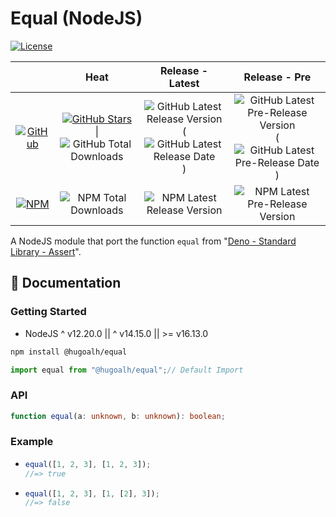 # Equal (NodeJS)

[![License](https://img.shields.io/badge/License-MIT-808080?style=flat-square "License")](./LICENSE.md)

|  | **Heat** | **Release - Latest** | **Release - Pre** |
|:-:|:-:|:-:|:-:|
| [![GitHub](https://img.shields.io/badge/GitHub-181717?logo=github&logoColor=ffffff&style=flat-square "GitHub")](https://github.com/hugoalh-studio/equal-nodejs) | [![GitHub Stars](https://img.shields.io/github/stars/hugoalh-studio/equal-nodejs?label=&logoColor=ffffff&style=flat-square "GitHub Stars")](https://github.com/hugoalh-studio/equal-nodejs/stargazers) \| ![GitHub Total Downloads](https://img.shields.io/github/downloads/hugoalh-studio/equal-nodejs/total?label=&style=flat-square "GitHub Total Downloads") | ![GitHub Latest Release Version](https://img.shields.io/github/release/hugoalh-studio/equal-nodejs?sort=semver&label=&style=flat-square "GitHub Latest Release Version") (![GitHub Latest Release Date](https://img.shields.io/github/release-date/hugoalh-studio/equal-nodejs?label=&style=flat-square "GitHub Latest Release Date")) | ![GitHub Latest Pre-Release Version](https://img.shields.io/github/release/hugoalh-studio/equal-nodejs?include_prereleases&sort=semver&label=&style=flat-square "GitHub Latest Pre-Release Version") (![GitHub Latest Pre-Release Date](https://img.shields.io/github/release-date-pre/hugoalh-studio/equal-nodejs?label=&style=flat-square "GitHub Latest Pre-Release Date")) |
| [![NPM](https://img.shields.io/badge/NPM-CB3837?logo=npm&logoColor=ffffff&style=flat-square "NPM")](https://www.npmjs.com/package/@hugoalh/equal) | ![NPM Total Downloads](https://img.shields.io/npm/dt/@hugoalh/equal?label=&style=flat-square "NPM Total Downloads") | ![NPM Latest Release Version](https://img.shields.io/npm/v/@hugoalh/equal/latest?label=&style=flat-square "NPM Latest Release Version") | ![NPM Latest Pre-Release Version](https://img.shields.io/npm/v/@hugoalh/equal/pre?label=&style=flat-square "NPM Latest Pre-Release Version") |

A NodeJS module that port the function `equal` from "[Deno - Standard Library - Assert](https://deno.land/std/assert/equal.ts?s=equal)".

## 📓 Documentation

### Getting Started

- NodeJS ^ v12.20.0 \|\| ^ v14.15.0 \|\| >= v16.13.0

```sh
npm install @hugoalh/equal
```

```js
import equal from "@hugoalh/equal";// Default Import
```

### API

```ts
function equal(a: unknown, b: unknown): boolean;
```

### Example

- ```js
  equal([1, 2, 3], [1, 2, 3]);
  //=> true
  ```
- ```js
  equal([1, 2, 3], [1, [2], 3]);
  //=> false
  ```
